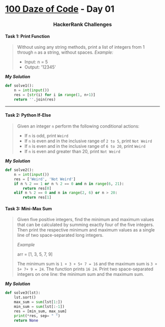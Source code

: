 # [100 Daze of Code](https://github.com/seraph76/100-Daze-of-Code) - Day 01

<div align="center">

### HackerRank Challenges

</div>

#### **Task 1: Print Function**

> Without using any string methods, print a list of integers from 1 through `n` as a string, without spaces.
> *Example:*
>* Input: n = 5
>* Output: '12345'

**_My Solution_**

```python
def solve1():
    n = int(input())
    res = [str(i) for i in range(1, n+1)]
    return ''.join(res)
```

---

#### **Task 2: Python If-Else**

> Given an integer `n` perform the following conditional actions:
>* If `n` is odd, print `Weird`
>* If `n` is even and in the inclusive range of `2 to 5`, print `Not Weird`
>* If `n` is even and in the inclusive range of `6 to 20`, print `Weird`
>* If `n` is even and greater than 20, print `Not Weird`

**_My Solution_**

```python
def solve2():
    n = int(input())
    res = ['Weird', 'Not Weird']
    if n % 2 == 1 or n % 2 == 0 and n in range(6, 21):
        return res[0]
    elif n % 2 == 0 and n in range(2, 6) or n > 20:
        return res[1]
```

#### **Task 3: Mini-Max Sum**

> Given five positive integers, find the minimum and maximum values that can be calculated by summing exactly
> four of the five integers. Then print the respective minimum and maximum values as a single line of
> two space-separated long integers. 
>
> *Example*
>
> arr = [1, 3, 5, 7, 9]
>
> The minimum sum is `1 + 3 + 5+ 7 = 16` and the maximum sum is `3 + 5+ 7+ 9 = 24`. The function prints `16 24`. 
> Print two space-separated integers on one line: the minimum sum and the maximum sum.

**_My Solution_**

```python
def solve3(lst):
    lst.sort()
    max_sum = sum(lst[1:])
    min_sum = sum(lst[:-1])
    res = [min_sum, max_sum]
    print(*res, sep= " ")
    return None
```





